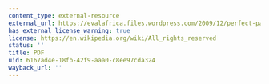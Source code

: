 ```yaml
---
content_type: external-resource
external_url: https://evalafrica.files.wordpress.com/2009/12/perfect-partners-the-performance-of-programme-aid-partners-in-mozambique.pdf
has_external_license_warning: true
license: https://en.wikipedia.org/wiki/All_rights_reserved
status: ''
title: PDF
uid: 6167ad4e-18fb-42f9-aaa0-c8ee97cda324
wayback_url: ''
---
```

